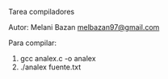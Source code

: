 Tarea compiladores

Autor: Melani Bazan melbazan97@gmail.com

Para compilar:
1. gcc analex.c -o analex
2. ./analex fuente.txt